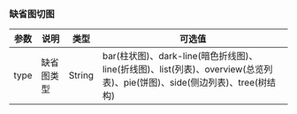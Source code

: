  ### 缺省图切图

 | 参数 | 说明 | 类型 |可选值 |
 | ---  | ---  | --- | --- |
 |type  |缺省图类型|String| bar(柱状图)、dark-line(暗色折线图)、line(折线图)、list(列表)、overview(总览列表)、pie(饼图)、side(侧边列表)、tree(树结构) |


